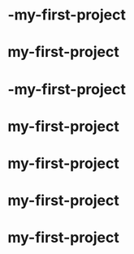 # -my-first-project
# my-first-project
# -my-first-project
# my-first-project
# my-first-project
# my-first-project
# my-first-project
